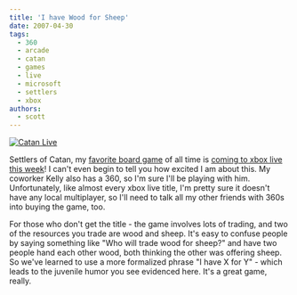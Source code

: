 ```yaml
---
title: 'I have Wood for Sheep'
date: 2007-04-30
tags:
  - 360
  - arcade
  - catan
  - games
  - live
  - microsoft
  - settlers
  - xbox
authors:
  - scott
---
```


[![Catan Live](/images/478858604_bb9784820a.jpg)](http://www.flickr.com/photos/spaceninja/478858604/)

Settlers of Catan, my [favorite board game](http://catanlive.com/) of all time is [coming to xbox live this week](http://www.majornelson.com/archive/2007/04/30/this-week-on-arcade-triplets-catan-centiped-eand-millipede.aspx)! I can't even begin to tell you how excited I am about this. My coworker Kelly also has a 360, so I'm sure I'll be playing with him. Unfortunately, like almost every xbox live title, I'm pretty sure it doesn't have any local multiplayer, so I'll need to talk all my other friends with 360s into buying the game, too.

For those who don't get the title - the game involves lots of trading, and two of the resources you trade are wood and sheep. It's easy to confuse people by saying something like "Who will trade wood for sheep?" and have two people hand each other wood, both thinking the other was offering sheep. So we've learned to use a more formalized phrase "I have X for Y" - which leads to the juvenile humor you see evidenced here. It's a great game, really.

